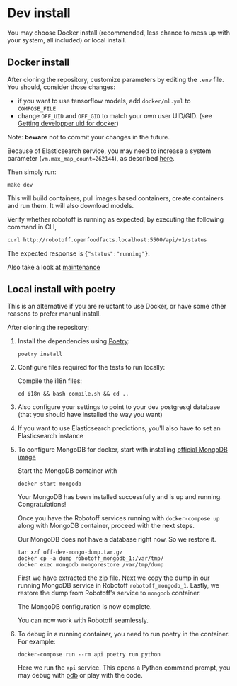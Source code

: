 # Dev install

You may choose Docker install (recommended, less chance to mess up with your system, all included) or local install.

## Docker install

After cloning the repository,
customize parameters by editing the `.env` file.
You should, consider those changes:

- if you want to use tensorflow models, add `docker/ml.yml` to `COMPOSE_FILE`
- change `OFF_UID` and `OFF_GID` to match your own user UID/GID.
  (see [Getting developper uid for docker](https://gist.github.com/alexgarel/6e6158ee869d6db2192e0441fd58576e))

Note: **beware** not to commit your changes in the future.

Because of Elasticsearch service, you may need to increase a system parameter (`vm.max_map_count=262144`), as described [here](https://www.elastic.co/guide/en/elasticsearch/reference/current/vm-max-map-count.html).


Then simply run:

```
make dev
```

This will build containers, pull images based containers, create containers and run them.
It will also download models.

Verify whether robotoff is running as expected, by executing the following command in CLI,
```bash
curl http://robotoff.openfoodfacts.localhost:5500/api/v1/status
```
The expected response is `{"status":"running"}`.

Also take a look at [maintenance](./maintenance.md)

## Local install with poetry

This is an alternative if you are reluctant to use Docker, or have some other reasons to prefer manual install.

After cloning the repository:

1.  Install the dependencies using [Poetry](https://python-poetry.org/docs/#installation):

    ```
    poetry install
    ```

2.  Configure files required for the tests to run locally:

    Compile the i18n files:
    ```
    cd i18n && bash compile.sh && cd ..
    ```

3. Also configure your settings to point to your dev postgresql database (that you should have installed the way you want)

4. If you want to use Elasticsearch predictions, you'll also have to set an Elasticsearch instance

5. To configure MongoDB for docker, start with installing [official MongoDB image](https://hub.docker.com/_/mongo)

    Start the MongoDB container with

    ```
    docker start mongodb
    ```

    Your MongoDB has been installed successfully  and is up and running. Congratulations!

    Once you have the Robotoff services running with `docker-compose up` along with MongoDB container, proceed with the next steps.

    Our MongoDB does not have a database right now. So we restore it.

    ```
    tar xzf off-dev-mongo-dump.tar.gz
    docker cp -a dump robotoff_mongodb_1:/var/tmp/
    docker exec mongodb mongorestore /var/tmp/dump

    ```

    First we have extracted the zip file. Next we copy the dump in our running MongoDB service in Robotoff `robotoff_mongodb_1`. Lastly, we restore the dump from Robotoff's service to `mongodb` container.

    The MongoDB configuration is now complete. 

    You can now work with Robotoff seamlessly.


6. To debug in a running container, you need to run poetry in the container. For example:

    ```
    docker-compose run --rm api poetry run python
    ```
    Here we run the `api` service. This opens a Python command prompt, you may debug with [pdb](https://docs.python.org/3/library/pdb.html) or play with the code. 
